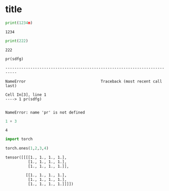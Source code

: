 # title


```python
print(1234m)
```

    1234



```python
print(222)
```

    222



```python
pr(sdfg)
```


    ---------------------------------------------------------------------------

    NameError                                 Traceback (most recent call last)

    Cell In[3], line 1
    ----> 1 pr(sdfg)


    NameError: name 'pr' is not defined



```python
1 + 3
```




    4




```python
import torch
```


```python
torch.ones(1,2,3,4)
```




    tensor([[[[1., 1., 1., 1.],
              [1., 1., 1., 1.],
              [1., 1., 1., 1.]],
    
             [[1., 1., 1., 1.],
              [1., 1., 1., 1.],
              [1., 1., 1., 1.]]]])




```python

```
